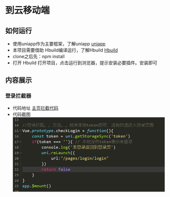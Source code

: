 # 到云移动端

## 如何运行

 - 使用uniapp作为主要框架，了解uniapp [uniapp](https://uniapp.dcloud.io/README)
 - 本项目需要借助 Hbuild编译运行，了解Hbuild [Hbuild](https://www.dcloud.io/hbuilderx.html)
 - clone之后先：npm install
 - 打开 Hbuild 打开项目，点击运行到浏览器，提示安装必要插件。安装即可

## 内容展示

### 登录拦截器
 - 代码地址
[主页拦截代码](./main.js)
 - 代码截图
![代码截图](./shortCart/httpIntercept.png)
